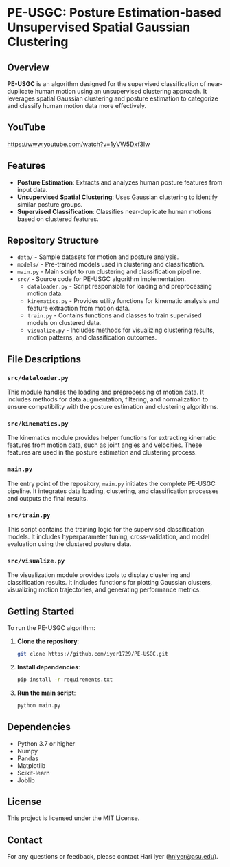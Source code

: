# PE-USGC: Posture Estimation-based Unsupervised Spatial Gaussian Clustering

## Overview
**PE-USGC** is an algorithm designed for the supervised classification of near-duplicate human motion using an unsupervised clustering approach. It leverages spatial Gaussian clustering and posture estimation to categorize and classify human motion data more effectively.

## YouTube
https://www.youtube.com/watch?v=1yVW5Dxf3lw

## Features
- **Posture Estimation**: Extracts and analyzes human posture features from input data.
- **Unsupervised Spatial Clustering**: Uses Gaussian clustering to identify similar posture groups.
- **Supervised Classification**: Classifies near-duplicate human motions based on clustered features.

## Repository Structure
- `data/` - Sample datasets for motion and posture analysis.
- `models/` - Pre-trained models used in clustering and classification.
- `main.py` - Main script to run clustering and classification pipeline.
- `src/` - Source code for PE-USGC algorithm implementation.
  - `dataloader.py` - Script responsible for loading and preprocessing motion data.
  - `kinematics.py` - Provides utility functions for kinematic analysis and feature extraction from motion data.
  - `train.py` - Contains functions and classes to train supervised models on clustered data.
  - `visualize.py` - Includes methods for visualizing clustering results, motion patterns, and classification outcomes.

## File Descriptions
### `src/dataloader.py`
This module handles the loading and preprocessing of motion data. It includes methods for data augmentation, filtering, and normalization to ensure compatibility with the posture estimation and clustering algorithms.

### `src/kinematics.py`
The kinematics module provides helper functions for extracting kinematic features from motion data, such as joint angles and velocities. These features are used in the posture estimation and clustering process.

### `main.py`
The entry point of the repository, `main.py` initiates the complete PE-USGC pipeline. It integrates data loading, clustering, and classification processes and outputs the final results.

### `src/train.py`
This script contains the training logic for the supervised classification models. It includes hyperparameter tuning, cross-validation, and model evaluation using the clustered posture data.

### `src/visualize.py`
The visualization module provides tools to display clustering and classification results. It includes functions for plotting Gaussian clusters, visualizing motion trajectories, and generating performance metrics.

## Getting Started
To run the PE-USGC algorithm:

1. **Clone the repository**:
    ```bash
    git clone https://github.com/iyer1729/PE-USGC.git
    ```
2. **Install dependencies**:
    ```bash
    pip install -r requirements.txt
    ```
3. **Run the main script**:
    ```bash
    python main.py
    ```

## Dependencies
- Python 3.7 or higher
- Numpy
- Pandas
- Matplotlib
- Scikit-learn
- Joblib

## License
This project is licensed under the MIT License.

## Contact
For any questions or feedback, please contact Hari Iyer (hniyer@asu.edu).
